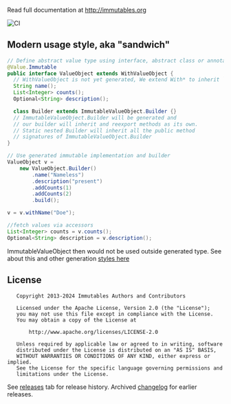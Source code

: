 Read full documentation at http://immutables.org

![CI](https://github.com/immutables/immutables/workflows/CI/badge.svg)

## Modern usage style, aka "sandwich"
```java
// Define abstract value type using interface, abstract class or annotation
@Value.Immutable
public interface ValueObject extends WithValueObject {
  // WithValueObject is not yet generated, We extend With* to inherit `with*` method signatures
  String name();
  List<Integer> counts();
  Optional<String> description();

  class Builder extends ImmutableValueObject.Builder {}
  // ImmutableValueObject.Builder will be generated and
  // our builder will inherit and reexport methods as its own.
  // Static nested Builder will inherit all the public method
  // signatures of ImmutableValueObject.Builder
} 

// Use generated immutable implementation and builder
ValueObject v =
    new ValueObject.Builder()
        .name("Nameless")
        .description("present")
        .addCounts(1)
        .addCounts(2)
        .build();

v = v.withName("Doe");

//fetch values via accessors
List<Integer> counts = v.counts();
Optional<String> description = v.description();
```

ImmutableValueObject then would not be used outside generated type. See about this and other generation [styles here](https://immutables.github.io/style.html) 

## License

```
   Copyright 2013-2024 Immutables Authors and Contributors

   Licensed under the Apache License, Version 2.0 (the "License");
   you may not use this file except in compliance with the License.
   You may obtain a copy of the License at

       http://www.apache.org/licenses/LICENSE-2.0

   Unless required by applicable law or agreed to in writing, software
   distributed under the License is distributed on an "AS IS" BASIS,
   WITHOUT WARRANTIES OR CONDITIONS OF ANY KIND, either express or implied.
   See the License for the specific language governing permissions and
   limitations under the License.
```

See [releases](https://github.com/immutables/immutables/releases) tab for release history. Archived [changelog](.archive/CHANGELOG.md) for earlier releases.
